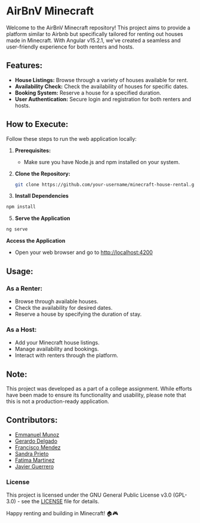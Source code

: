 # AirBnV Minecraft

Welcome to the AirBnV Minecraft repository! This project aims to provide a platform similar to Airbnb but specifically tailored for renting out houses made in Minecraft. With Angular v15.2.1, we've created a seamless and user-friendly experience for both renters and hosts.

## Features:
- **House Listings:** Browse through a variety of houses available for rent.
- **Availability Check:** Check the availability of houses for specific dates.
- **Booking System:** Reserve a house for a specified duration.
- **User Authentication:** Secure login and registration for both renters and hosts.

## How to Execute:

Follow these steps to run the web application locally:

1. **Prerequisites:**
   - Make sure you have Node.js and npm installed on your system.

2. **Clone the Repository:**
   ```bash
   git clone https://github.com/your-username/minecraft-house-rental.git
   ```
3. **Install Dependencies**
  ```bash
  npm install
  ```
5. **Serve the Application**
  ```bash
  ng serve
  ```
 **Access the Application**
 - Open your web browser and go to [http://localhost:4200](http://localhost:4200)

## Usage:

### As a Renter:
- Browse through available houses.
- Check the availability for desired dates.
- Reserve a house by specifying the duration of stay.

### As a Host:
- Add your Minecraft house listings.
- Manage availability and bookings.
- Interact with renters through the platform.

## Note:

This project was developed as a part of a college assignment. While efforts have been made to ensure its functionality and usability, please note that this is not a production-ready application.

## Contributors:

- [Emmanuel Munoz](https://github.com/emunozce)
- [Gerardo Delgado](https://github.com/Gerardo1209)
- [Francisco Mendez](https://github.com/FcoMdz)
- [Sandra Prieto](https://github.com/sandy02star)
- [Fatima Martinez](https://github.com/fatXXXima)
- [Javier Guerrero](https://github.com/JaviDuu)

### License
This project is licensed under the GNU General Public License v3.0 (GPL-3.0) - see the [LICENSE](LICENSE) file for details.

Happy renting and building in Minecraft! 🏠🎮


